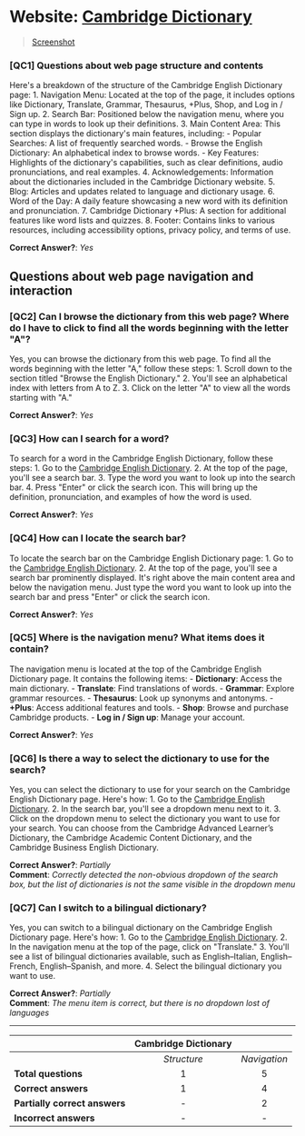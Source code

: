 # Website: [Cambridge Dictionary](https://dictionary.cambridge.org/dictionary/english/)

> [Screenshot](screenshots/CambridgeDictionary_screenshot.png)

### [QC1] Questions about web page structure and contents

Here's a breakdown of the structure of the Cambridge English Dictionary page: 1. Navigation Menu: Located at the top of the page, it includes options like Dictionary, Translate, Grammar, Thesaurus, +Plus, Shop, and Log in / Sign up. 2. Search Bar: Positioned below the navigation menu, where you can type in words to look up their definitions. 3. Main Content Area: This section displays the dictionary's main features, including: - Popular Searches: A list of frequently searched words.  - Browse the English Dictionary: An alphabetical index to browse words.  - Key Features: Highlights of the dictionary's capabilities, such as clear definitions, audio pronunciations, and real examples. 4. Acknowledgements: Information about the dictionaries included in the Cambridge Dictionary website. 5. Blog: Articles and updates related to language and dictionary usage. 6. Word of the Day: A daily feature showcasing a new word with its definition and pronunciation. 7. Cambridge Dictionary +Plus: A section for additional features like word lists and quizzes. 8. Footer: Contains links to various resources, including accessibility options, privacy policy, and terms of use.

**Correct Answer?**: *Yes*   

## Questions about web page navigation and interaction 

### [QC2] Can I browse the dictionary from this web page? Where do I have to click to find all the words beginning with the letter "A"?

Yes, you can browse the dictionary from this web page. To find all the words beginning with the letter "A," follow these steps: 1. Scroll down to the section titled "Browse the English Dictionary." 2. You'll see an alphabetical index with letters from A to Z. 3. Click on the letter "A" to view all the words starting with "A."

**Correct Answer?**: *Yes*    

### [QC3] How can I search for a word?

To search for a word in the Cambridge English Dictionary, follow these steps: 1. Go to the [Cambridge English Dictionary](https://dictionary.cambridge.org/dictionary/english/). 2. At the top of the page, you'll see a search bar. 3. Type the word you want to look up into the search bar. 4. Press "Enter" or click the search icon. This will bring up the definition, pronunciation, and examples of how the word is used. 

**Correct Answer?**: *Yes*    

### [QC4] How can I locate the search bar?

To locate the search bar on the Cambridge English Dictionary page: 1. Go to the [Cambridge English Dictionary](https://dictionary.cambridge.org/dictionary/english/). 2. At the top of the page, you'll see a search bar prominently displayed. It's right above the main content area and below the navigation menu. Just type the word you want to look up into the search bar and press "Enter" or click the search icon. 

**Correct Answer?**: *Yes*    

### [QC5] Where is the navigation menu? What items does it contain?

The navigation menu is located at the top of the Cambridge English Dictionary page. It contains the following items: - **Dictionary**: Access the main dictionary. - **Translate**: Find translations of words. - **Grammar**: Explore grammar resources. - **Thesaurus**: Look up synonyms and antonyms. - **+Plus**: Access additional features and tools. - **Shop**: Browse and purchase Cambridge products. - **Log in / Sign up**: Manage your account.

**Correct Answer?**: *Yes*    

### [QC6] Is there a way to select the dictionary to use for the search?

Yes, you can select the dictionary to use for your search on the Cambridge English Dictionary page. Here's how: 1. Go to the [Cambridge English Dictionary](https://dictionary.cambridge.org/dictionary/english/). 2. In the search bar, you'll see a dropdown menu next to it. 3. Click on the dropdown menu to select the dictionary you want to use for your search. You can choose from the Cambridge Advanced Learner’s Dictionary, the Cambridge Academic Content Dictionary, and the Cambridge Business English Dictionary.

**Correct Answer?**: *Partially*    
**Comment**: *Correctly detected the non-obvious dropdown of the search box, but the list of dictionaries is not the same visible in the dropdown menu*

### [QC7] Can I switch to a bilingual dictionary?

Yes, you can switch to a bilingual dictionary on the Cambridge English Dictionary page. Here's how: 1. Go to the [Cambridge English Dictionary](https://dictionary.cambridge.org/dictionary/english/). 2. In the navigation menu at the top of the page, click on "Translate." 3. You'll see a list of bilingual dictionaries available, such as English–Italian, English–French, English–Spanish, and more. 4. Select the bilingual dictionary you want to use.

**Correct Answer?**: *Partially*    
**Comment**: *The menu item is correct, but there is no dropdown lost of languages*

-----------------------------------------------------------------

|                               | **Cambridge Dictionary** |              |
| ----------------------------- |:--------------:|:------------:|
|                               | *Structure*    | *Navigation* |
| **Total questions**           | 1              | 5            |
| **Correct answers**           | 1              | 4            |
| **Partially correct answers** | -              | 2            |
| **Incorrect answers**         | -              | -            |